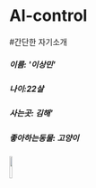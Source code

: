 # AI-control
#간단한 자기소개
##### 이름: _'이상민'_
##### 나이:_22살_
##### 사는곳: 김해'
##### 좋아하는동물: _고양이_
<img src = 'https://www.huffingtonpost.kr/2014/10/19/story_n_6012384.html' width = "10%" height = "10%" >
